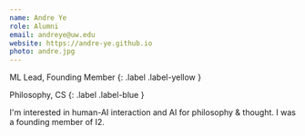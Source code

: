 ```yaml
---
name: Andre Ye
role: Alumni
email: andreye@uw.edu
website: https://andre-ye.github.io
photo: andre.jpg
---
```


ML Lead, Founding Member
{: .label .label-yellow }

Philosophy, CS
{: .label .label-blue }

I'm interested in human-AI interaction and AI for philosophy & thought.
I was a founding member of I2.
